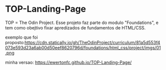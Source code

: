 # TOP-Landing-Page
TOP = The Odin Project. Esse projeto faz parte do modulo "Foundations", e tem como obejtivo fixar apredizados de  fundamentos de HTML/CSS.


exemplo que foi proposto:https://cdn.statically.io/gh/TheOdinProject/curriculum/81a5d553f4073e593d23a6ab00d50eef8620796d/foundations/html_css/project/imgs/01.png

minha versao: https://ewertonfc.github.io/TOP-Landing-Page/